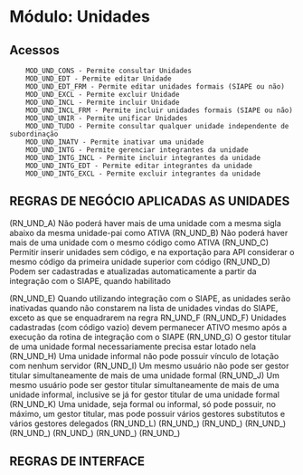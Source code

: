 # Módulo: Unidades

## Acessos  

~~~text
    MOD_UND_CONS - Permite consultar Unidades
    MOD_UND_EDT - Permite editar Unidade
    MOD_UND_EDT_FRM - Permite editar unidades formais (SIAPE ou não)
    MOD_UND_EXCL - Permite excluir Unidade
    MOD_UND_INCL - Permite incluir Unidade
    MOD_UND_INCL_FRM - Permite incluir unidades formais (SIAPE ou não)
    MOD_UND_UNIR - Permite unificar Unidades
    MOD_UND_TUDO - Permite consultar qualquer unidade independente de subordinação
    MOD_UND_INATV - Permite inativar uma unidade
    MOD_UND_INTG - Permite gerenciar integrantes da unidade
    MOD_UND_INTG_INCL - Permite incluir integrantes da unidade
    MOD_UND_INTG_EDT - Permite editar integrantes da unidade
    MOD_UND_INTG_EXCL - Permite excluir integrantes da unidade
~~~

## REGRAS DE NEGÓCIO APLICADAS AS UNIDADES

(RN_UND_A) Não poderá haver mais de uma unidade com a mesma sigla abaixo da mesma unidade-pai como ATIVA
(RN_UND_B) Não poderá haver mais de uma unidade com o mesmo código como ATIVA
(RN_UND_C) Permitir inserir unidades sem código, e na exportação para API considerar o mesmo código da primeira unidade superior com código
(RN_UND_D) Podem ser cadastradas e atualizadas automaticamente a partir da integração com o SIAPE, quando habilitado

(RN_UND_E) Quando utilizando integração com o SIAPE, as unidades serão inativadas quando não constarem na lista de unidades vindas do SIAPE, exceto as que se enquadrarem na regra RN_UND_F
(RN_UND_F) Unidades cadastradas (com código vazio) devem permanecer ATIVO mesmo após a execução da rotina de integração com o SIAPE
(RN_UND_G) O gestor titular de uma unidade formal necessariamente precisa estar lotado nela
(RN_UND_H) Uma unidade informal não pode possuir vínculo de lotação com nenhum servidor
(RN_UND_I) Um mesmo usuário não pode ser gestor titular simultaneamente de mais de uma unidade formal
(RN_UND_J) Um mesmo usuário pode ser gestor titular simultaneamente de mais de uma unidade informal, inclusive se já for gestor titular de uma unidade formal
(RN_UND_K) Uma unidade, seja formal ou informal, só pode possuir, no máximo, um gestor titular, mas pode possuir vários gestores substitutos e vários gestores delegados
(RN_UND_L) 
(RN_UND_) 
(RN_UND_) 
(RN_UND_) 
(RN_UND_) 
(RN_UND_) 
(RN_UND_) 
(RN_UND_) 

## REGRAS DE INTERFACE
